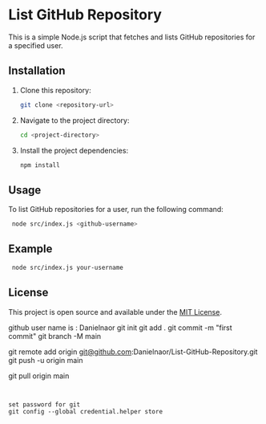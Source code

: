 # List GitHub Repository 

This is a simple Node.js script that fetches and lists GitHub repositories for a specified user.

## Installation

1. Clone this repository:

   ```bash
   git clone <repository-url>
   ```

2. Navigate to the project directory:

   ```bash
   cd <project-directory>
   ```

3. Install the project dependencies:

   ```bash
   npm install
   ```

## Usage

To list GitHub repositories for a user, run the following command:
  ```bash 
   node src/index.js <github-username>
   ```

## Example

  ```bash 
   node src/index.js your-username
   ```

## License

This project is open source and available under the [MIT License](LICENSE).


github user name is : Danielnaor
git init 
git add .
git commit -m "first commit"
git branch -M main
<!--
git remote add origin http://github.com/Danielnaor/List-GitHub-Repository.git
 
-->

git remote add origin git@github.com:Danielnaor/List-GitHub-Repository.git
git push -u origin main

git pull origin main
```


set password for git
git config --global credential.helper store 

